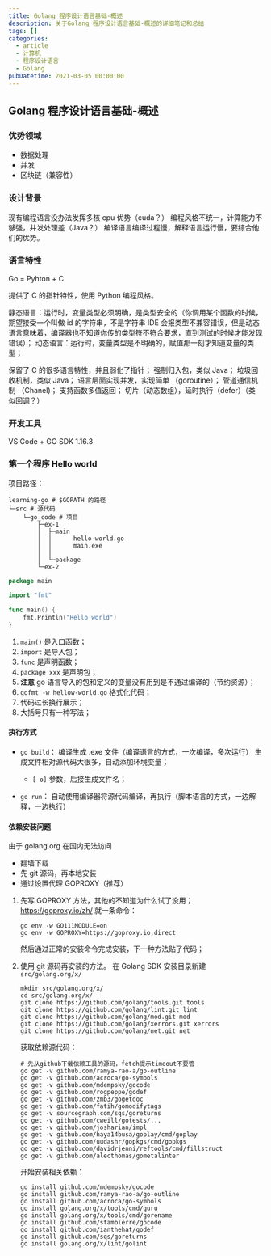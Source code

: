 ```yaml
---
title: Golang 程序设计语言基础-概述
description: 关于Golang 程序设计语言基础-概述的详细笔记和总结
tags: []
categories:
  - article
  - 计算机
  - 程序设计语言
  - Golang
pubDatetime: 2021-03-05 00:00:00
---
```


<style>
.center {
width: auto;
display: table;
margin - left: auto;
margin - right: auto;
}
// 图片居中
img {
position: relative;
left: 50%;
transform: translateX(-50%);
}
</style>

## Golang 程序设计语言基础-概述

### 优势领域

- 数据处理
- 并发
- 区块链（兼容性）

### 设计背景

现有编程语言没办法发挥多核 cpu 优势（cuda？）
编程风格不统一，计算能力不够强，并发处理差（Java？）
编译语言编译过程慢，解释语言运行慢，要综合他们的优势。

### 语言特性

Go = Pyhton + C

提供了 C 的指针特性，使用 Python 编程风格。

静态语言：运行时，变量类型必须明确，是类型安全的（你调用某个函数的时候，期望接受一个叫做 id 的字符串，不是字符串 IDE 会报类型不兼容错误，但是动态语言意味着，编译器也不知道你传的类型符不符合要求，直到测试的时候才能发现错误）；
动态语言：运行时，变量类型是不明确的，赋值那一刻才知道变量的类型；

保留了 C 的很多语言特性，并且弱化了指针；
强制归入包，类似 Java；
垃圾回收机制，类似 Java；
语言层面实现并发，实现简单 （goroutine）；
管道通信机制 （Chanel)；
支持函数多值返回；
切片（动态数组），延时执行（defer）（类似回调？）

### 开发工具

VS Code + GO SDK 1.16.3

### 第一个程序 Hello world

项目路径：

```plaintext
learning-go # $GOPATH 的路径
└─src # 源代码
    └─go_code # 项目
        ├─ex-1
        │  ├─main
        │  │      hello-world.go
        │  │      main.exe
        │  │
        │  └─package
        └─ex-2
```

```go
package main

import "fmt"

func main() {
	fmt.Println("Hello world")
}

```

1. `main()` 是入口函数；
2. `import` 是导入包；
3. `func` 是声明函数；
4. `package xxx` 是声明包；
5. **注意** go 语言导入的包和定义的变量没有用到是不通过编译的（节约资源）；
6. `gofmt -w hellow-world.go` 格式化代码；
7. 代码过长换行展示；
8. 大括号只有一种写法；

#### 执行方式

- `go build`：
  编译生成 .exe 文件（编译语言的方式，一次编译，多次运行）
  生成文件相对源代码大很多，自动添加环境变量；
  - `[-o]` 参数，后接生成文件名；

- `go run`：
  自动使用编译器将源代码编译，再执行（脚本语言的方式，一边解释，一边执行）

#### 依赖安装问题

由于 golang.org 在国内无法访问

- 翻墙下载
- 先 git 源码，再本地安装
- 通过设置代理 GOPROXY（推荐）

1. 先写 GOPROXY 方法，其他的不知道为什么试了没用；
   <https://goproxy.io/zh/>
   就一条命令：

   ```shell
   go env -w GO111MODULE=on
   go env -w GOPROXY=https://goproxy.io,direct
   ```

   然后通过正常的安装命令完成安装，下一种方法贴了代码；

2. 使用 git 源码再安装的方法。
   在 Golang SDK 安装目录新建 `src/golang.org/x/`

   ```shell
   mkdir src/golang.org/x/
   cd src/golang.org/x/
   git clone https://github.com/golang/tools.git tools
   git clone https://github.com/golang/lint.git lint
   git clone https://github.com/golang/mod.git mod
   git clone https://github.com/golang/xerrors.git xerrors
   git clone https://github.com/golang/net.git net
   ```

   获取依赖源代码：

   ```shell
   # 先从github下载依赖工具的源码，fetch提示timeout不要管
   go get -v github.com/ramya-rao-a/go-outline
   go get -v github.com/acroca/go-symbols
   go get -v github.com/mdempsky/gocode
   go get -v github.com/rogpeppe/godef
   go get -v github.com/zmb3/gogetdoc
   go get -v github.com/fatih/gomodifytags
   go get -v sourcegraph.com/sqs/goreturns
   go get -v github.com/cweill/gotests/...
   go get -v github.com/josharian/impl
   go get -v github.com/haya14busa/goplay/cmd/goplay
   go get -v github.com/uudashr/gopkgs/cmd/gopkgs
   go get -v github.com/davidrjenni/reftools/cmd/fillstruct
   go get -v github.com/alecthomas/gometalinter
   ```

   开始安装相关依赖：

   ```shell
   go install github.com/mdempsky/gocode
   go install github.com/ramya-rao-a/go-outline
   go install github.com/acroca/go-symbols
   go install golang.org/x/tools/cmd/guru
   go install golang.org/x/tools/cmd/gorename
   go install github.com/stamblerre/gocode
   go install github.com/ianthehat/godef
   go install github.com/sqs/goreturns
   go install golang.org/x/lint/golint
   ```
